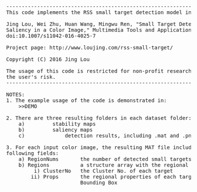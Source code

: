 <pre>
------------------------------------------------------------------------------------------------------
This code implements the RSS small target detection model in the following paper:

Jing Lou, Wei Zhu, Huan Wang, Mingwu Ren, "Small Target Detection Combining Regional Stability and 
Saliency in a Color Image," Multimedia Tools and Applications, pp. 1-18, 2016. 
doi:10.1007/s11042-016-4025-7

Project page: http://www.loujing.com/rss-small-target/

Copyright (C) 2016 Jing Lou

The usage of this code is restricted for non-profit research usage only and using of the code is at 
the user's risk.
------------------------------------------------------------------------------------------------------

NOTES:
1. The example usage of the code is demonstrated in:
	>>DEMO

2. There are three resulting folders in each dataset folder:
	a) <StaMaps>		stability maps
	b) <SalMaps>		saliency maps
	c) <RSS>			detection results, including .mat and .png

3. For each input color image, the resulting MAT file includes a structure array "Targets" with the 
following fields:
	a) RegionNums		the number of detected small targets
	b) Regions			a structure array with the regional properties of all detected small targets
		 i) ClusterNo	the Cluster No. of each target
		ii) Props		the regional properties of each target, including Boundary, Pixel List, and 
						Bounding Box
</pre>